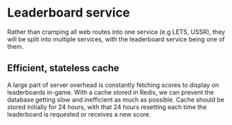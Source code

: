 # Leaderboard service

Rather than cramping all web routes into one service (e.g LETS, USSR), they will be split into multiple services, with the leaderboard service being one of them.

## Efficient, stateless cache

A large part of server overhead is constantly fetching scores to display on leaderboards in-game. With a cache stored in Redis, we can prevent the database getting slow and inefficient as much as possible. Cache should be stored initially for 24 hours, with that 24 hours resetting each time the leaderboard is requested or receives a new score.